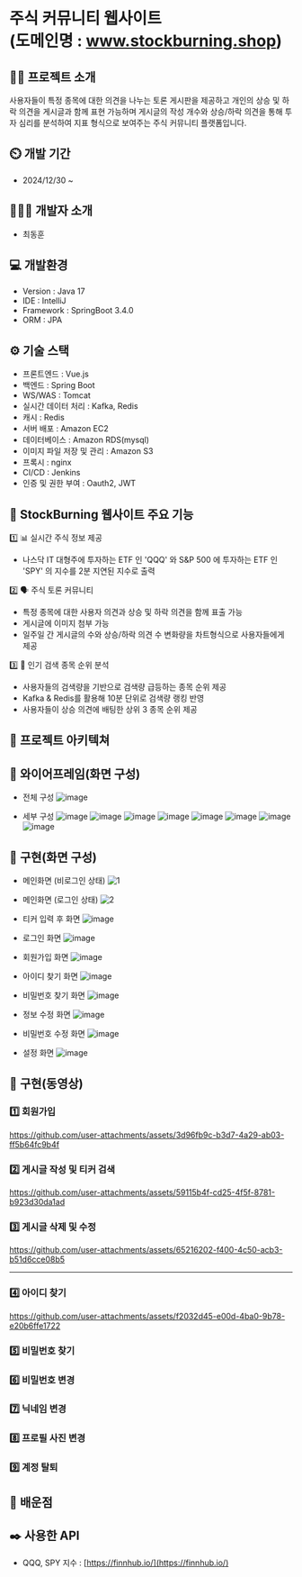 # 주식 커뮤니티 웹사이트 <br/>(도메인명 : www.stockburning.shop)

## 👨‍🏫 프로젝트 소개
사용자들이 특정 종목에 대한 의견을 나누는 토론 게시판을 제공하고 개인의 상승 및 하락 의견을 게시글과 함께 표현 가능하며 게시글의 작성 개수와 상승/하락 의견을 통해 투자 심리를 분석하여 지표 형식으로 보여주는 주식 커뮤니티 플랫폼입니다.<br/>



## ⏲️ 개발 기간
- 2024/12/30 ~
  
## 🧑‍🤝‍🧑 개발자 소개
- 최동훈
  
## 💻 개발환경
- Version : Java 17
- IDE : IntelliJ
- Framework : SpringBoot 3.4.0
- ORM : JPA
  
## ⚙️ 기술 스택
- 프론트엔드 : Vue.js
- 백엔드 : Spring Boot
- WS/WAS : Tomcat
- 실시간 데이터 처리 : Kafka, Redis
- 캐시 : Redis
- 서버 배포 : Amazon EC2
- 데이터베이스 : Amazon RDS(mysql)
- 이미지 파일 저장 및 관리 : Amazon S3
- 프록시 : nginx
- CI/CD : Jenkins
- 인증 및 권한 부여 : Oauth2, JWT
  
## 🚀 StockBurning 웹사이트 주요 기능

1️⃣ 📊 실시간 주식 정보 제공
- 나스닥 IT 대형주에 투자하는 ETF 인 'QQQ' 와 S&P 500 에 투자하는 ETF 인 'SPY' 의 지수를 2분 지연된 지수로 출력

2️⃣ 🗣️ 주식 토론 커뮤니티
- 특정 종목에 대한 사용자 의견과 상승 및 하락 의견을 함께 표출 가능
- 게시글에 이미지 첨부 가능
- 일주일 간 게시글의 수와 상승/하락 의견 수 변화량을 차트형식으로 사용자들에게 제공

3️⃣ 📌 인기 검색 종목 순위 분석
- 사용자들의 검색량을 기반으로 검색량 급등하는 종목 순위 제공
- Kafka & Redis를 활용해 10분 단위로 검색량 랭킹 반영
- 사용자들이 상승 의견에 배팅한 상위 3 종목 순위 제공

## 📝 프로젝트 아키텍쳐


## 📝 와이어프레임(화면 구성)
- 전체 구성
![image](https://github.com/user-attachments/assets/b91347f6-1896-4c67-817a-19519892d63b)

- 세부 구성
![image](https://github.com/user-attachments/assets/28e8bf42-082d-438f-86fb-b9b26d9201a9)
![image](https://github.com/user-attachments/assets/e2f64f50-945e-4b04-9f88-c969d7b2da80)
![image](https://github.com/user-attachments/assets/9d59f301-728b-4726-880e-183130875d0a)
![image](https://github.com/user-attachments/assets/5384869c-1a8e-4dde-a4d3-83d1349d09de)
![image](https://github.com/user-attachments/assets/4aa8f516-9ba0-43c5-ba48-ba99f5fdd115)
![image](https://github.com/user-attachments/assets/b954317e-d64e-4ed7-a64e-64214e24f935)
![image](https://github.com/user-attachments/assets/70a391fe-d34f-4feb-8c06-00b60d75327b)
![image](https://github.com/user-attachments/assets/00c0b3f0-3d6e-4998-b4f1-b71107ddce1b)


## 📝 구현(화면 구성)
- 메인화면 (비로그인 상태)
![1](https://github.com/user-attachments/assets/3f820c2c-b010-46fb-9e14-db44defb3ac2)

- 메인화면 (로그인 상태)
![2](https://github.com/user-attachments/assets/46b6c8aa-c023-4ce9-82ac-ee8bed7378df)

- 티커 입력 후 화면
![image](https://github.com/user-attachments/assets/dfda2536-8d13-4c99-981d-7b9d58919094)

- 로그인 화면
![image](https://github.com/user-attachments/assets/d9cd722d-5bb2-498d-b004-3bf7b7171c8f)

- 회원가입 화면
![image](https://github.com/user-attachments/assets/d1abe1ea-ecb5-4336-96d3-2728ef2964ea)

- 아이디 찾기 화면
![image](https://github.com/user-attachments/assets/e8d1bed6-9938-4beb-8098-6f0b95205ecc)

- 비밀번호 찾기 화면
![image](https://github.com/user-attachments/assets/3acc4b62-6a38-4357-baad-39b6f6d57ded)

- 정보 수정 화면
![image](https://github.com/user-attachments/assets/d5a4549a-b95a-4fbb-92f4-b0d3485affe9)

- 비밀번호 수정 화면
![image](https://github.com/user-attachments/assets/b6e7dde4-4894-4e8d-87c5-e0946f2a4d80)

- 설정 화면
![image](https://github.com/user-attachments/assets/abc130ab-8b0a-4aff-b113-441231857dd1)

## 📝 구현(동영상)

### 1️⃣ 회원가입

https://github.com/user-attachments/assets/3d96fb9c-b3d7-4a29-ab03-ff5b64fc9b4f


### 2️⃣ 게시글 작성 및 티커 검색

https://github.com/user-attachments/assets/59115b4f-cd25-4f5f-8781-b923d30da1ad


### 3️⃣ 게시글 삭제 및 수정

https://github.com/user-attachments/assets/65216202-f400-4c50-acb3-b51d6cce08b5

---
### 4️⃣ 아이디 찾기

https://github.com/user-attachments/assets/f2032d45-e00d-4ba0-9b78-e20b6ffe1722



### 5️⃣ 비밀번호 찾기



### 6️⃣ 비밀번호 변경



### 7️⃣ 닉네임 변경



### 8️⃣ 프로필 사진 변경



### 9️⃣ 계정 탈퇴



## 📌 배운점






## ✒️ 사용한 API
- QQQ, SPY 지수 : [https://finnhub.io/](https://finnhub.io/)

